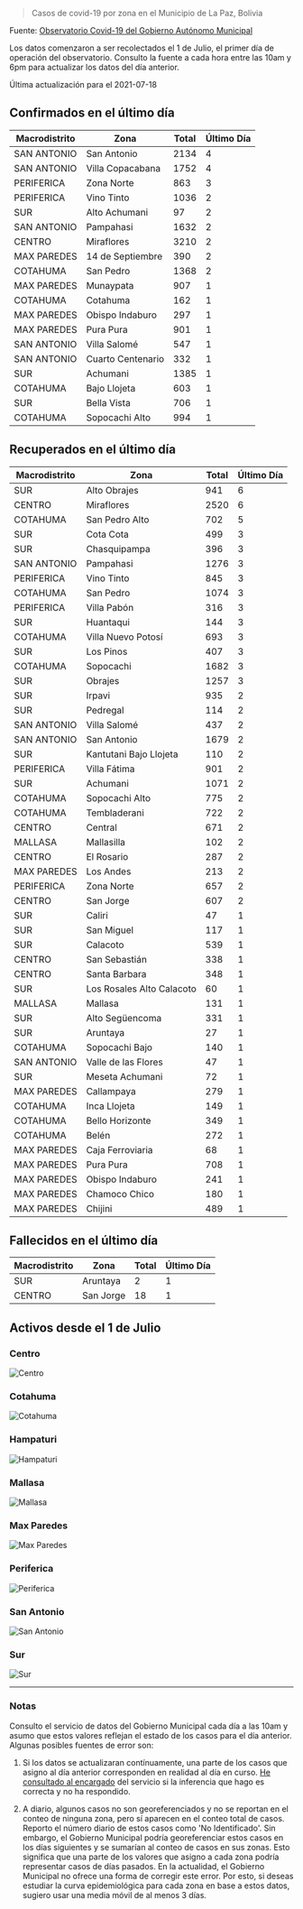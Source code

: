 > Casos de covid-19 por zona en el Municipio de La Paz, Bolivia

Fuente: [Observatorio Covid-19 del Gobierno Autónomo Municipal](http://observatoriocovid19.lapaz.bo/observatorio/index.php/datos-abiertos-covid)

Los datos comenzaron a ser recolectados el 1 de Julio, el primer día de operación del observatorio. Consulto la fuente a cada hora entre las 10am y 6pm para actualizar los datos del día anterior.

Última actualización para el 2021-07-18

## Confirmados en el último día

| Macrodistrito   | Zona              |   Total |   Último Día |
|-----------------|-------------------|---------|--------------|
| SAN ANTONIO     | San Antonio       |    2134 |            4 |
| SAN ANTONIO     | Villa Copacabana  |    1752 |            4 |
| PERIFERICA      | Zona Norte        |     863 |            3 |
| PERIFERICA      | Vino Tinto        |    1036 |            2 |
| SUR             | Alto Achumani     |      97 |            2 |
| SAN ANTONIO     | Pampahasi         |    1632 |            2 |
| CENTRO          | Miraflores        |    3210 |            2 |
| MAX PAREDES     | 14 de Septiembre  |     390 |            2 |
| COTAHUMA        | San Pedro         |    1368 |            2 |
| MAX PAREDES     | Munaypata         |     907 |            1 |
| COTAHUMA        | Cotahuma          |     162 |            1 |
| MAX PAREDES     | Obispo Indaburo   |     297 |            1 |
| MAX PAREDES     | Pura Pura         |     901 |            1 |
| SAN ANTONIO     | Villa Salomé      |     547 |            1 |
| SAN ANTONIO     | Cuarto Centenario |     332 |            1 |
| SUR             | Achumani          |    1385 |            1 |
| COTAHUMA        | Bajo Llojeta      |     603 |            1 |
| SUR             | Bella Vista       |     706 |            1 |
| COTAHUMA        | Sopocachi Alto    |     994 |            1 |

## Recuperados en el último día

| Macrodistrito   | Zona                      |   Total |   Último Día |
|-----------------|---------------------------|---------|--------------|
| SUR             | Alto Obrajes              |     941 |            6 |
| CENTRO          | Miraflores                |    2520 |            6 |
| COTAHUMA        | San Pedro Alto            |     702 |            5 |
| SUR             | Cota Cota                 |     499 |            3 |
| SUR             | Chasquipampa              |     396 |            3 |
| SAN ANTONIO     | Pampahasi                 |    1276 |            3 |
| PERIFERICA      | Vino Tinto                |     845 |            3 |
| COTAHUMA        | San Pedro                 |    1074 |            3 |
| PERIFERICA      | Villa Pabón               |     316 |            3 |
| SUR             | Huantaqui                 |     144 |            3 |
| COTAHUMA        | Villa Nuevo Potosí        |     693 |            3 |
| SUR             | Los Pinos                 |     407 |            3 |
| COTAHUMA        | Sopocachi                 |    1682 |            3 |
| SUR             | Obrajes                   |    1257 |            3 |
| SUR             | Irpavi                    |     935 |            2 |
| SUR             | Pedregal                  |     114 |            2 |
| SAN ANTONIO     | Villa Salomé              |     437 |            2 |
| SAN ANTONIO     | San Antonio               |    1679 |            2 |
| SUR             | Kantutani Bajo Llojeta    |     110 |            2 |
| PERIFERICA      | Villa Fátima              |     901 |            2 |
| SUR             | Achumani                  |    1071 |            2 |
| COTAHUMA        | Sopocachi Alto            |     775 |            2 |
| COTAHUMA        | Tembladerani              |     722 |            2 |
| CENTRO          | Central                   |     671 |            2 |
| MALLASA         | Mallasilla                |     102 |            2 |
| CENTRO          | El Rosario                |     287 |            2 |
| MAX PAREDES     | Los Andes                 |     213 |            2 |
| PERIFERICA      | Zona Norte                |     657 |            2 |
| CENTRO          | San Jorge                 |     607 |            2 |
| SUR             | Caliri                    |      47 |            1 |
| SUR             | San Miguel                |     117 |            1 |
| SUR             | Calacoto                  |     539 |            1 |
| CENTRO          | San Sebastián             |     338 |            1 |
| CENTRO          | Santa Barbara             |     348 |            1 |
| SUR             | Los Rosales Alto Calacoto |      60 |            1 |
| MALLASA         | Mallasa                   |     131 |            1 |
| SUR             | Alto Següencoma           |     331 |            1 |
| SUR             | Aruntaya                  |      27 |            1 |
| COTAHUMA        | Sopocachi Bajo            |     140 |            1 |
| SAN ANTONIO     | Valle de las Flores       |      47 |            1 |
| SUR             | Meseta Achumani           |      72 |            1 |
| MAX PAREDES     | Callampaya                |     279 |            1 |
| COTAHUMA        | Inca Llojeta              |     149 |            1 |
| COTAHUMA        | Bello Horizonte           |     349 |            1 |
| COTAHUMA        | Belén                     |     272 |            1 |
| MAX PAREDES     | Caja Ferroviaria          |      68 |            1 |
| MAX PAREDES     | Pura Pura                 |     708 |            1 |
| MAX PAREDES     | Obispo Indaburo           |     241 |            1 |
| MAX PAREDES     | Chamoco Chico             |     180 |            1 |
| MAX PAREDES     | Chijini                   |     489 |            1 |

## Fallecidos en el último día

| Macrodistrito   | Zona      |   Total |   Último Día |
|-----------------|-----------|---------|--------------|
| SUR             | Aruntaya  |       2 |            1 |
| CENTRO          | San Jorge |      18 |            1 |

## Activos desde el 1 de Julio

### Centro

![Centro](plots/activos_centro.png)

### Cotahuma

![Cotahuma](plots/activos_cotahuma.png)

### Hampaturi

![Hampaturi](plots/activos_hampaturi.png)

### Mallasa

![Mallasa](plots/activos_mallasa.png)

### Max Paredes

![Max Paredes](plots/activos_max_paredes.png)

### Periferica

![Periferica](plots/activos_periferica.png)

### San Antonio

![San Antonio](plots/activos_san_antonio.png)

### Sur

![Sur](plots/activos_sur.png)

---

### Notas

Consulto el servicio de datos del Gobierno Municipal cada día a las 10am y asumo que estos valores reflejan el estado de los casos para el día anterior. Algunas posibles fuentes de error son:

1. Si los datos se actualizaran contínuamente, una parte de los casos que asigno al día anterior corresponden en realidad al día en curso. [He consultado al encargado](https://twitter.com/mauforonda/status/1278727234765959168) del servicio si la inferencia que hago es correcta y no ha respondido.

2. A diario, algunos casos no son georeferenciados y no se reportan en el conteo de ninguna zona, pero sí aparecen en el conteo total de casos. Reporto el número diario de estos casos como 'No Identificado'.  Sin embargo, el Gobierno Municipal podría georeferenciar estos casos en los días siguientes y se sumarían al conteo de casos en sus zonas. Esto significa que una parte de los valores que asigno a cada zona podría representar casos de días pasados. En la actualidad, el Gobierno Municipal no ofrece una forma de corregir este error. Por esto, si deseas estudiar la curva epidemiológica para cada zona en base a estos datos, sugiero usar una media móvil de al menos 3 días.